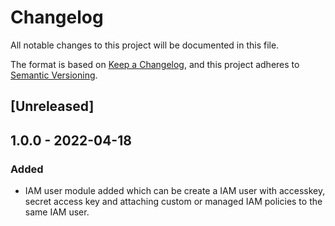 # Changelog
All notable changes to this project will be documented in this file.

The format is based on [Keep a Changelog](https://keepachangelog.com/en/1.0.0/),
and this project adheres to [Semantic Versioning](https://semver.org/spec/v2.0.0.html).

## [Unreleased]

## 1.0.0 - 2022-04-18
### Added
- IAM user module added which can be create a IAM user with accesskey, secret access key and attaching custom or managed IAM policies to the same IAM user.